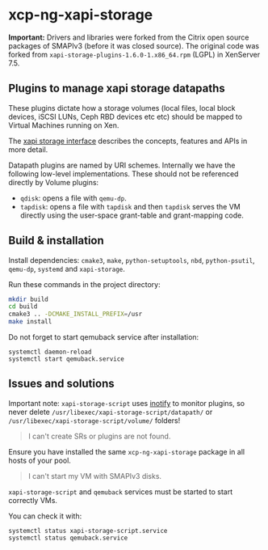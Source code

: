 # xcp-ng-xapi-storage

__Important:__ Drivers and libraries were forked from the Citrix open source packages of SMAPIv3 (before it was closed source).
The original code was forked from `xapi-storage-plugins-1.6.0-1.x86_64.rpm` (LGPL) in XenServer 7.5.

## Plugins to manage xapi storage datapaths

These plugins dictate how a storage volumes (local files, local block devices, iSCSI LUNs, Ceph RBD devices etc etc) should be mapped to Virtual Machines running on Xen.

The [xapi storage interface](https://xapi-project.github.io/xapi-storage) describes the concepts, features and APIs in more detail.

Datapath plugins are named by URI schemes. Internally we have the following low-level implementations. These should not be referenced directly by Volume plugins:

- `qdisk`: opens a file with `qemu-dp`.
- `tapdisk`: opens a file with `tapdisk` and then `tapdisk` serves the
  VM directly using the user-space grant-table and grant-mapping code.

## Build & installation

Install dependencies: `cmake3`, `make`, `python-setuptools`, `nbd`, `python-psutil`, `qemu-dp`, `systemd` and `xapi-storage`.

Run these commands in the project directory:

```bash
mkdir build
cd build
cmake3 .. -DCMAKE_INSTALL_PREFIX=/usr
make install
```

Do not forget to start qemuback service after installation:

```
systemctl daemon-reload
systemctl start qemuback.service
```

## Issues and solutions

Important note: `xapi-storage-script` uses [inotify](https://en.wikipedia.org/wiki/Inotify) to monitor plugins, so never delete
`/usr/libexec/xapi-storage-script/datapath/` or `/usr/libexec/xapi-storage-script/volume/` folders!


> I can't create SRs or plugins are not found.

Ensure you have installed the same `xcp-ng-xapi-storage` package in all hosts of your pool.


> I can't start my VM with SMAPIv3 disks.

`xapi-storage-script` and `qemuback` services must be started to start correctly VMs.

You can check it with:

```
systemctl status xapi-storage-script.service
systemctl status qemuback.service
```
